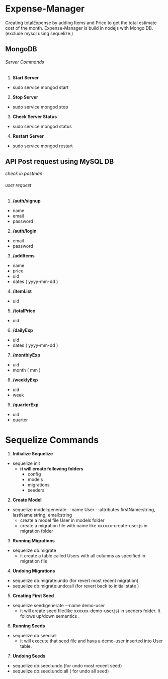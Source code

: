 # Expense-Manager
Creating totalExpense by adding Items and Price to get the total estimate cost of the month. Expense-Manager is build in nodejs with Mongo DB.(exclude mysql using sequelize.)


<!-- **SET Mysql sql_mode _ONLY_FULL_GROUP_BY = "";_**

**SET GLOBAL sql_mode=(SELECT REPLACE(@@sql_mode,'ONLY_FULL_GROUP_BY',''));** -->

## MongoDB

###### Server Commands

1. **Start Server**

- sudo service mongod start

2. **Stop Server**

- sudo service mongod stop

3. **Check Server Status**

- sudo service mongod status

4. **Restart Server**

- sudo service mongod restart



## API Post request using MySQL DB
*check in postman*
###### user request

1. **/auth/signup**

- name 
- email 
- password

2. **/auth/login**

- email
- password

3. **/addItems**

- name
- price
- uid
- dates ( yyyy-mm-dd )

4. **/itemList**

- uid

5. **/totalPrice**

- uid

6. **/dailyExp**

- uid
- dates ( yyyy-mm-dd )

7. **/monthlyExp**

- uid
- month ( mm )

8. **/weeklyExp**

- uid
- week

9. **/quarterExp**

- uid 
- quarter

# Sequelize Commands

1. **Initialize Sequelize**

- sequelize init
    - **it will create following folders**
        - config
        - models
        - migrations
        - seeders

2. **Create Model**

- sequelize model:generate --name User --attributes firstName:string, lastName:string, email:string
    - create a model file User in models folder
    - create a migration file with name like xxxxxx-create-user.js in migration folder
    
3. **Running Migrations**
    
- sequelize db:migrate
    - it create a table called Users with all columns as specified in migration file
    
4. **Undoing Migrations**

- sequelize db:migrate:undo (for revert most recent migration)
- sequelize db:migrate:undo:all (for revert back to initial state )

5. **Creating First Seed**

- sequelize seed:generate --name demo-user
    - it will create seed file(like xxxxxx-demo-user.js) in seeders folder. It follows up/down semantics .
    
6. **Running Seeds**

- sequelize db:seed:all
    - it will execute that seed file and hava a demo-user inserted into User table.
    
7. **Undoing Seeds**

- sequelize db:seed:undo    (for undo most recent seed)
- sequelize db:seed:undo:all    ( for undo all seed)


